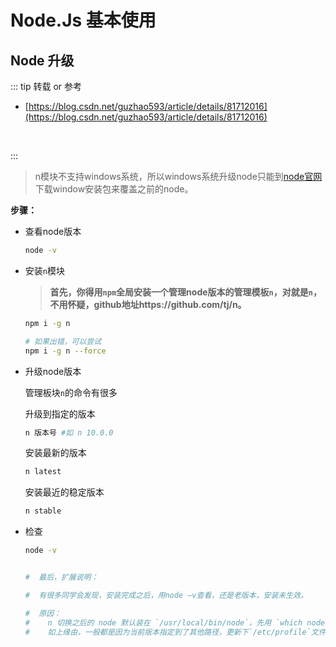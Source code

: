 # Node.Js 基本使用







## Node 升级

::: tip 转载 or 参考

- [https://blog.csdn.net/guzhao593/article/details/81712016](https://blog.csdn.net/guzhao593/article/details/81712016)

<br />

:::

> n模块不支持windows系统，所以windows系统升级node只能到[node官网](https://nodejs.org/zh-cn/download/)下载window安装包来覆盖之前的node。

**步骤：**

- 查看node版本

  ``` bash
  node -v
  ```

- 安装`n`模块

  > **首先，你得用`npm`全局安装一个管理node版本的管理模板`n`，对就是`n`，不用怀疑，github地址https://github.com/tj/n。**

  ``` bash
  npm i -g n
  
  # 如果出错，可以尝试
  npm i -g n --force
  ```

- 升级node版本

  管理板块`n`的命令有很多

  升级到指定的版本

  ```bash
  n 版本号 #如 n 10.0.0
  ```

  安装最新的版本

  ```bash
  n latest
  ```

  安装最近的稳定版本

  ```bash
  n stable
  ```

- 检查

  ``` bash
  node -v
  
  
  #  最后，扩展说明：
  
  #  有很多同学会发现，安装完成之后，用node –v查看，还是老版本，安装未生效。
  
  #  原因：
  #    n 切换之后的 node 默认装在 `/usr/local/bin/node`，先用 `which node` 检查一下当前使用的 node 是否是这个路径下的。
  #    如上缘由，一般都是因为当前版本指定到了其他路径，更新下`/etc/profile`文件指定即可。轻松解决。
  ```

  

